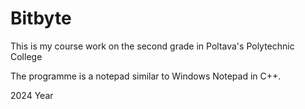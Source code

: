 # Bitbyte
This is my course work on the second grade in Poltava's Polytechnic College  

The programme is a notepad similar to Windows Notepad in C++.  

2024 Year
